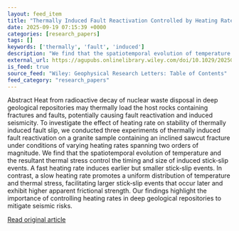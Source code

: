 ```yaml
---
layout: feed_item
title: "Thermally Induced Fault Reactivation Controlled by Heating Rate: Implications for Long‐Term Safety Assessment of Deep Geological Repository"
date: 2025-09-19 07:15:39 +0000
categories: [research_papers]
tags: []
keywords: ['thermally', 'fault', 'induced']
description: "We find that the spatiotemporal evolution of temperature and the resultant thermal stress control the timing and size of induced stick‐slip events"
external_url: https://agupubs.onlinelibrary.wiley.com/doi/10.1029/2025GL117778?af=R
is_feed: true
source_feed: "Wiley: Geophysical Research Letters: Table of Contents"
feed_category: "research_papers"
---
```


Abstract Heat from radioactive decay of nuclear waste disposal in deep geological repositories may thermally load the host rocks containing fractures and faults, potentially causing fault reactivation and induced seismicity. To investigate the effect of heating rate on stability of thermally induced fault slip, we conducted three experiments of thermally induced fault reactivation on a granite sample containing an inclined sawcut fracture under conditions of varying heating rates spanning two orders of magnitude. We find that the spatiotemporal evolution of temperature and the resultant thermal stress control the timing and size of induced stick‐slip events. A fast heating rate induces earlier but smaller stick‐slip events. In contrast, a slow heating rate promotes a uniform distribution of temperature and thermal stress, facilitating larger stick‐slip events that occur later and exhibit higher apparent frictional strength. Our findings highlight the importance of controlling heating rates in deep geological repositories to mitigate seismic risks.

[Read original article](https://agupubs.onlinelibrary.wiley.com/doi/10.1029/2025GL117778?af=R)
